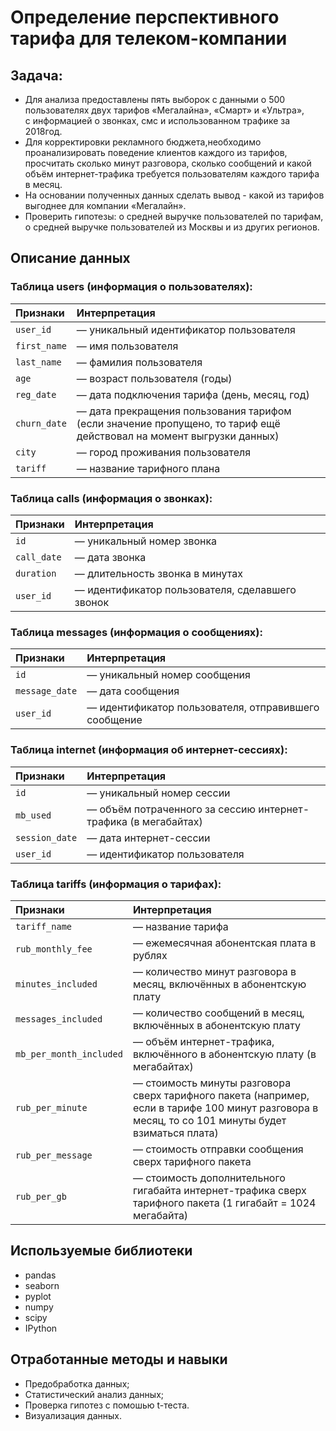 # Определение перспективного тарифа для телеком-компании
## Задача:
* Для анализа предоставлены пять выборок с данными о 500 пользователях двух тарифов «Мегалайна», «Смарт» и «Ультра»,\
с информацией о звонках, смс и использованном трафике за 2018год.
* Для корректировки рекламного бюджета,необходимо проанализировать поведение клиентов каждого из тарифов, 
просчитать сколько минут разговора, сколько сообщений и какой объём интернет-трафика требуется пользователям каждого тарифа в месяц.
* На основании полученных данных сделать вывод - какой из тарифов выгоднее для компании «Мегалайн».
* Проверить гипотезы: о средней выручке пользователей по тарифам, о средней выручке пользователей из Москвы и из других регионов.
## Описание данных
### Таблица users (информация о пользователях):

|Признаки|Интерпретация|
|:--- |:----------- |
|`user_id`| — уникальный идентификатор пользователя|
|`first_name`| — имя пользователя|
|`last_name`| — фамилия пользователя|
|`age`| — возраст пользователя (годы)|
|`reg_date`| — дата подключения тарифа (день, месяц, год)|
|`churn_date`| — дата прекращения пользования тарифом (если значение пропущено, то тариф ещё действовал на момент выгрузки данных)|
|`city`| — город проживания пользователя|
|`tariff`| — название тарифного плана|
### Таблица calls (информация о звонках):

|Признаки|Интерпретация|
|:--- |:----------- |
|`id`| — уникальный номер звонка|
|`call_date`| — дата звонка|
|`duration`| — длительность звонка в минутах|
|`user_id`| — идентификатор пользователя, сделавшего звонок|
### Таблица messages (информация о сообщениях):

|Признаки|Интерпретация|
|:--- |:----------- |
|`id`| — уникальный номер сообщения|
|`message_date`| — дата сообщения|
|`user_id`| — идентификатор пользователя, отправившего сообщение|
### Таблица internet (информация об интернет-сессиях):

|Признаки|Интерпретация|
|:--- |:----------- |
|`id`| — уникальный номер сессии|
|`mb_used`| — объём потраченного за сессию интернет-трафика (в мегабайтах)|
|`session_date`| — дата интернет-сессии|
|`user_id`| — идентификатор пользователя|
### Таблица tariffs (информация о тарифах):

|Признаки|Интерпретация|
|:--- |:----------- |
|`tariff_name`| — название тарифа|
|`rub_monthly_fee`| — ежемесячная абонентская плата в рублях|
|`minutes_included`| — количество минут разговора в месяц, включённых в абонентскую плату|
|`messages_included`| — количество сообщений в месяц, включённых в абонентскую плату|
|`mb_per_month_included`| — объём интернет-трафика, включённого в абонентскую плату (в мегабайтах)|
|`rub_per_minute`| — стоимость минуты разговора сверх тарифного пакета (например, если в тарифе 100 минут разговора в месяц, то со 101 минуты будет взиматься плата)|
|`rub_per_message`| — стоимость отправки сообщения сверх тарифного пакета|
|`rub_per_gb`| — стоимость дополнительного гигабайта интернет-трафика сверх тарифного пакета (1 гигабайт = 1024 мегабайта)|

## Используемые библиотеки
* pandas
* seaborn
* pyplot
* numpy 
* scipy 
* IPython 
## Отработанные методы и навыки
* Предобработка данных;
* Статистический анализ данных;
* Проверка гипотез с помошью t-теста.
* Визуализация данных.
